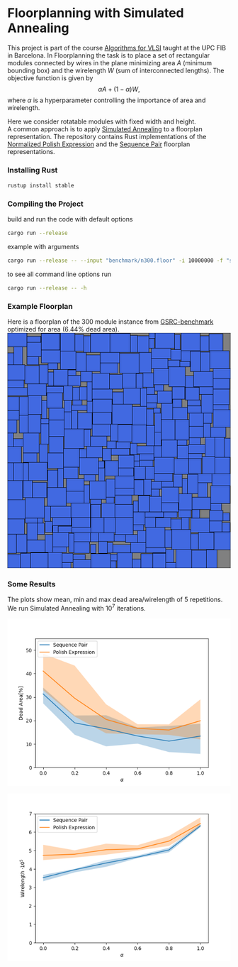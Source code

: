# Floorplanning with Simulated Annealing

This project is part of the course [Algorithms for VLSI](https://www.fib.upc.edu/en/studies/masters/master-innovation-and-research-informatics/curriculum/syllabus/AVLSI-MIRI) taught at the UPC FIB in Barcelona.
In Floorplanning the task is to place a set of rectangular modules connected by wires in the plane minimizing area $A$ (minimum bounding box) and the wirelength $W$ (sum of interconnected lengths).
The objective function is given by
$$
\alpha A + (1 - \alpha) W,
$$
where $\alpha$ is a hyperparameter controlling the importance of area and wirelength.

Here we consider rotatable modules with fixed width and height.  
A common approach is to apply [Simulated Annealing](https://en.wikipedia.org/wiki/Simulated_annealing) to a floorplan representation.
The repository contains Rust implementations of the [Normalized Polish Expression](https://janders.eecg.utoronto.ca/1387/readings/wong_fp.pdf) and the [Sequence Pair](https://ieeexplore.ieee.org/document/480159) floorplan representations.


### Installing Rust

```bash
rustup install stable
```

### Compiling the Project

build and run the code with default options
```bash
cargo run --release
```

example with arguments
```bash
cargo run --release -- --input "benchmark/n300.floor" -i 10000000 -f "sequence_pair" -a 0.8 -c -r -s -o "floorplan_sequence_pair.svg"
```

to see all command line options run
```bash
cargo run --release -- -h
```

### Example Floorplan
Here is a floorplan of the 300 module instance from [GSRC-benchmark](http://vlsicad.eecs.umich.edu/BK/GSRCbench/
) optimized for area (6.44% dead area).
![floorplan](/eval/sp_floorplan_1_10_7.svg)


### Some Results
The plots show mean, min and max dead area/wirelength of 5 repetitions.
We run Simulated Annealing with $10^7$ iterations.

![plot1](/eval/alphas_deadarea.png)

![plot2](/eval/alphas_wire.png)